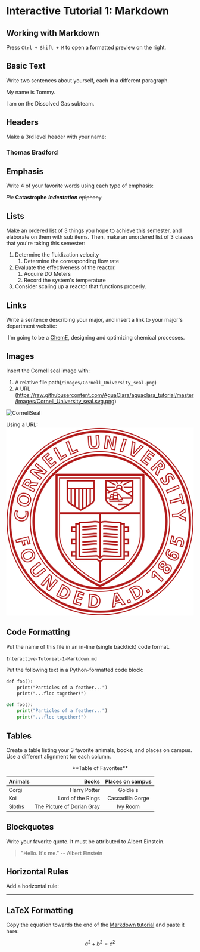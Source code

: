 # Interactive Tutorial 1: Markdown

## Working with Markdown

Press `Ctrl + Shift + M` to open a formatted preview on the right.

## Basic Text

Write two sentences about yourself, each in a different paragraph.

My name is Tommy.

I am on the Dissolved Gas subteam.

## Headers

Make a 3rd level header with your name:

### Thomas Bradford

## Emphasis

Write 4 of your favorite words using each type of emphasis:

*Pie*
**Catastrophe**
***Indentation***
~~epiphany~~

## Lists

Make an ordered list of 3 things you hope to achieve this semester, and elaborate on them with sub items. Then, make an unordered list of 3 classes that you're taking this semester:

1. Determine the fluidization velocity
    1. Determine the corresponding flow rate
3. Evaluate the effectiveness of the reactor.
    1. Acquire DO Meters
    2. Record the system's temperature
3. Consider scaling up a reactor that functions properly.

## Links

Write a sentence describing your major, and insert a link to your major's department website:

&nbsp;I'm going to be a [ChemE](https://www.cheme.cornell.edu/), designing and optimizing chemical processes.

## Images

Insert the Cornell seal image with:
  1. A relative file path(`/images/Cornell_University_seal.png`)
  2. A URL (https://raw.githubusercontent.com/AguaClara/aguaclara_tutorial/master/Images/Cornell_University_seal.svg.png)

![CornellSeal](/images/Cornell_University_seal.png)

Using a URL:
![CornellSeal](https://raw.githubusercontent.com/AguaClara/aguaclara_tutorial/master/Images/Cornell_University_seal.svg.png)

## Code Formatting

Put the name of this file in an in-line (single backtick) code format.

`Interactive-Tutorial-1-Markdown.md`

Put the following text in a Python-formatted code block:

```
def foo():
    print("Particles of a feather...")
    print("...floc together!")
```

```python
def foo():
    print("Particles of a feather...")
    print("...floc together!")
```

## Tables

Create a table listing your 3 favorite animals, books, and places on campus. Use a different alignment for each column.

<p style="text-align: center;">
 **Table of Favorites**
</p>

| Animals   | Books     | Places on campus |
| :--------- | ------------: | :---------: |
| Corgi| Harry Potter | Goldie's  |       
| Koi  | Lord of the Rings  | Cascadilla Gorge  |   
| Sloths   | The Picture of Dorian Gray  |Ivy Room   |   


## Blockquotes

Write your favorite quote. It must be attributed to Albert Einstein.

> "Hello. It's me."
> -- Albert Einstein

## Horizontal Rules

Add a horizontal rule:

---

## LaTeX Formatting

Copy the equation towards the end of the [Markdown tutorial](https://github.com/AguaClara/aguaclara_tutorial/wiki/Markdown#latex-formatting) and paste it here:

$$ a^2 + b^2 = c^2 $$
